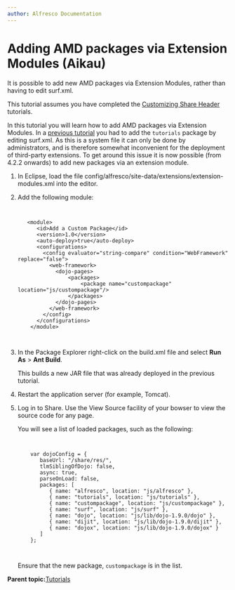 ```yaml
---
author: Alfresco Documentation
---
```


# Adding AMD packages via Extension Modules \(Aikau\)

It is possible to add new AMD packages via Extension Modules, rather than having to edit surf.xml.

This tutorial assumes you have completed the [Customizing Share Header](dev-extensions-share-tutorials-custom-share-header-menu.md) tutorials.

In this tutorial you will learn how to add AMD packages via Extension Modules. In a [previous tutorial](dev-extensions-share-tutorials-custom-header-sites-menu.md) you had to add the `tutorials` package by editing surf.xml. As this is a system file it can only be done by administrators, and is therefore somewhat inconvenient for the deployment of third-party extensions. To get around this issue it is now possible \(from 4.2.2 onwards\) to add new packages via an extension module.

1.  In Eclipse, load the file config/alfresco/site-data/extensions/extension-modules.xml into the editor.

2.  Add the following module:

    ```
    
                            
       <module>
          <id>Add a Custom Package</id>
          <version>1.0</version>
          <auto-deploy>true</auto-deploy>
          <configurations>
            <config evaluator="string-compare" condition="WebFramework" replace="false">
              <web-framework>
                <dojo-pages> 
                    <packages> 
                        <package name="custompackage" location="js/custompackage"/> 
                    </packages>
                </dojo-pages>
              </web-framework>
            </config>
          </configurations>
        </module>                        
                            
                        
    ```

3.  In the Package Explorer right-click on the build.xml file and select **Run As** \> **Ant Build**.

    This builds a new JAR file that was already deployed in the previous tutorial.

4.  Restart the application server \(for example, Tomcat\).

5.  Log in to Share. Use the View Source facility of your bowser to view the source code for any page.

    You will see a list of loaded packages, such as the following:

    ```
    
                        
        var dojoConfig = {
           baseUrl: "/share/res/",
           tlmSiblingOfDojo: false,
           async: true,
           parseOnLoad: false,
           packages: [
              { name: "alfresco", location: "js/alfresco" },
              { name: "tutorials", location: "js/tutorials" },
              { name: "custompackage", location: "js/custompackage" },
              { name: "surf", location: "js/surf" },
              { name: "dojo", location: "js/lib/dojo-1.9.0/dojo" },
              { name: "dijit", location: "js/lib/dojo-1.9.0/dijit" },
              { name: "dojox", location: "js/lib/dojo-1.9.0/dojox" }
           ]
        };                    
                        
                    
    ```

    Ensure that the new package, `custompackage` is in the list.


**Parent topic:**[Tutorials](../concepts/dev-extensions-share-tutorials-intro.md)

